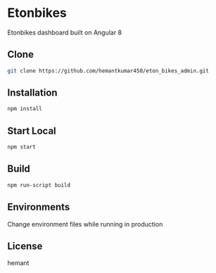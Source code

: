 # Etonbikes

Etonbikes dashboard built on Angular 8

## Clone


```bash
git clone https://github.com/hemantkumar450/eton_bikes_admin.git
```

## Installation

```bash
npm install
```
## Start Local
```bash
npm start
```
## Build
```bash
npm run-script build
```

## Environments

Change environment files while running in production

## License
hemant

